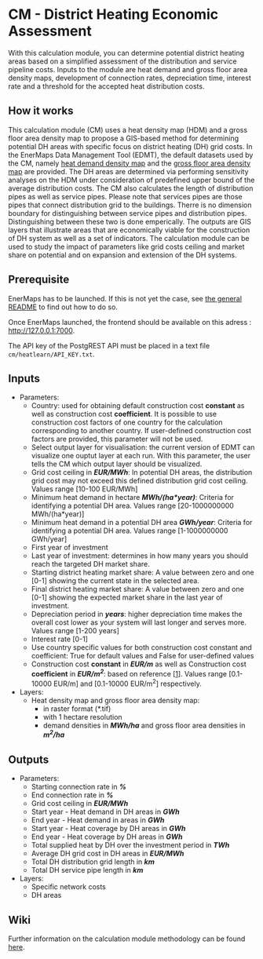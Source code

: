 # CM - District Heating Economic Assessment

With this calculation module, you can determine potential district heating areas based on a simplified assessment of the distribution and service pipeline costs. Inputs to the module are heat demand and gross floor area density maps, development of connection rates, depreciation time, interest rate and a threshold for the accepted heat distribution costs.

## How it works

This calculation module (CM) uses a heat density map (HDM) and a gross floor area density map to propose a GIS-based method for determining potential DH areas with specific focus on district heating (DH) grid costs. In the EnerMaps Data Management Tool (EDMT), the default datasets used by the CM, namely [heat demand density map](https://gitlab.com/hotmaps/heat/heat_tot_curr_density) and the [gross floor area density map](https://gitlab.com/hotmaps/gfa_tot_curr_density) are provided.
The DH areas are determined via performing sensitivity analyses on the HDM under consideration of predefined upper bound of the average distribution costs. The CM also calculates the length of distribution pipes as well as service pipes. Please note that services pipes are those pipes that connect distribution grid to the buildings. Therre is no dimension boundary for distinguishing between service pipes and distribution pipes. Distinguishing between these two is done emperically. The outputs are GIS layers that illustrate areas that are economically viable for the construction of DH system as well as a set of indicators. The calculation module can be used to study the impact of parameters like grid costs ceiling and market share on potential and on expansion and extension of the DH systems.

## Prerequisite

EnerMaps has to be launched.
If this is not yet the case, see [the general README](../../README.md) to find out how to do so.

Once EnerMaps launched, the frontend should be available on this adress : http://127.0.0.1:7000.

The API key of the PostgREST API must be placed in a text file `cm/heatlearn/API_KEY.txt`.

## Inputs

- Parameters:
  - Country: used for obtaining default construction cost **constant** as well as construction cost **coefficient**. It is possible to use construction cost factors of one country for the calculation corresponding to another country. If user-defined construction cost factors are provided, this parameter will not be used.
  - Select output layer for visualisation: the current version of EDMT can visualize one ouptut layer at each run. With this parameter, the user tells the CM which output layer should be visualized.
  - Grid cost ceiling in _**EUR/MWh**_: In potential DH areas, the distribution grid cost may not exceed this defined distribution grid cost ceiling. Values range [10-100 EUR/MWh]
  - Minimum heat demand in hectare _**MWh/(ha*year)**_: Criteria for identifying a potential DH area. Values range [20-1000000000 MWh/(ha*year)]
  - Minimum heat demand in a potential DH area _**GWh/year**_: Criteria for identifying a potential DH area. Values range [1-1000000000 GWh/year]
  - First year of investment
  - Last year of investment: determines in how many years you should reach the targeted DH market share.
  - Starting district heating market share: A value between zero and one [0-1] showing the current state in the selected area.
  - Final district heating market share: A value between zero and one [0-1] showing the expected market share in the last year of investment.
  - Depreciation period in _**years**_: higher depreciation time makes the overall cost lower as your system will last longer and serves more. Values range [1-200 years]
  - Interest rate [0-1]
  - Use country specific values for both construction cost constant and coefficient: True for default values and False for user-defined values
  - Construction cost **constant** in _**EUR/m**_ as well as Construction cost **coefficient** in _**EUR/m<sup>2</sup>**_: based on reference [[1](#references)]. Values range [0.1-10000 EUR/m] and [0.1-10000 EUR/m<sup>2</sup>] respectively.
- Layers:
  - Heat density map and gross floor area density map:
    - in raster format (\*.tif)
    - with 1 hectare resolution
    - demand densities in _**MWh/ha**_ and gross floor area densities in _**m<sup>2</sup>/ha**_

## Outputs

- Parameters:
  - Starting connection rate in _**%**_
  - End connection rate in _**%**_
  - Grid cost ceiling in _**EUR/MWh**_
  - Start year - Heat demand in DH areas in _**GWh**_
  - End year - Heat demand in areas in _**GWh**_
  - Start year - Heat coverage by DH areas in _**GWh**_
  - End year - Heat coverage by DH areas in _**GWh**_
  - Total supplied heat by DH over the investment period in _**TWh**_
  - Average DH grid cost in DH areas in _**EUR/MWh**_
  - Total DH distribution grid length in _**km**_
  - Total DH service pipe length in _**km**_
- Layers:
  - Specific network costs
  - DH areas 


## Wiki

Further information on the calculation module methodology can be found [here](https://enermaps-wiki.herokuapp.com/en/DH-economic-assessment.md).
